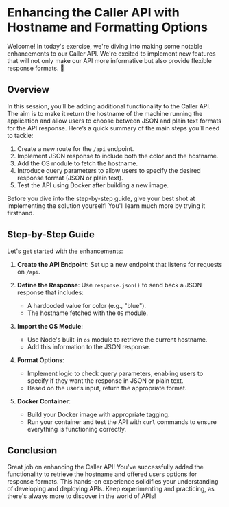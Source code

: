 # Enhancing the Caller API with Hostname and Formatting Options

Welcome! In today's exercise, we're diving into making some notable enhancements to our Caller API. We're excited to implement new features that will not only make our API more informative but also provide flexible response formats. 🚀

## Overview

In this session, you’ll be adding additional functionality to the Caller API. The aim is to make it return the hostname of the machine running the application and allow users to choose between JSON and plain text formats for the API response. Here’s a quick summary of the main steps you’ll need to tackle:

1. Create a new route for the `/api` endpoint.
2. Implement JSON response to include both the color and the hostname.
3. Add the OS module to fetch the hostname.
4. Introduce query parameters to allow users to specify the desired response format (JSON or plain text).
5. Test the API using Docker after building a new image.

Before you dive into the step-by-step guide, give your best shot at implementing the solution yourself! You'll learn much more by trying it firsthand.

## Step-by-Step Guide

Let's get started with the enhancements:

1. **Create the API Endpoint**: Set up a new endpoint that listens for requests on `/api`.

2. **Define the Response**: Use `response.json()` to send back a JSON response that includes:

   - A hardcoded value for color (e.g., "blue").
   - The hostname fetched with the `OS` module.

3. **Import the OS Module**:

   - Use Node's built-in `os` module to retrieve the current hostname.
   - Add this information to the JSON response.

4. **Format Options**:

   - Implement logic to check query parameters, enabling users to specify if they want the response in JSON or plain text.
   - Based on the user’s input, return the appropriate format.

5. **Docker Container**:
   - Build your Docker image with appropriate tagging.
   - Run your container and test the API with `curl` commands to ensure everything is functioning correctly.

## Conclusion

Great job on enhancing the Caller API! You've successfully added the functionality to retrieve the hostname and offered users options for response formats. This hands-on experience solidifies your understanding of developing and deploying APIs. Keep experimenting and practicing, as there's always more to discover in the world of APIs!
